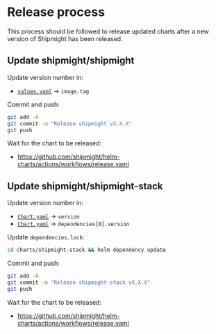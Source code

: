 # Release process

This process should be followed to release updated charts after a new version of Shipmight has been released.

## Update shipmight/shipmight

Update version number in:

- [`values.yaml`](charts/shipmight/values.yaml) → `image.tag`

Commit and push:

```bash
git add -A
git commit -m "Release shipmight vX.X.X"
git push
```

Wait for the chart to be released:

- https://github.com/shipmight/helm-charts/actions/workflows/release.yaml

## Update shipmight/shipmight-stack

Update version number in:

- [`Chart.yaml`](charts/shipmight-stack/Chart.yaml) → `version`
- [`Chart.yaml`](charts/shipmight-stack/Chart.yaml) → `dependencies[0].version`

Update `dependencies.lock`:

```bash
cd charts/shipmight-stack && helm dependency update
```

Commit and push:

```bash
git add -A
git commit -m "Release shipmight-stack vX.X.X"
git push
```

Wait for the chart to be released:

- https://github.com/shipmight/helm-charts/actions/workflows/release.yaml
